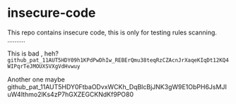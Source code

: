 # insecure-code

This repo contains insecure code, this is only for testing rules scanning.
..........


This is bad , heh? `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`


Another one maybe 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
